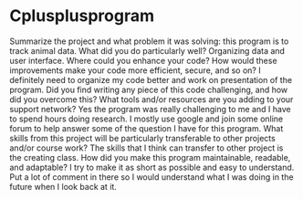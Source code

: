 # Cplusplusprogram
Summarize the project and what problem it was solving: this program is to track animal data. 
What did you do particularly well? Organizing data and user interface.
Where could you enhance your code? How would these improvements make your code more efficient, secure, and so on? 
I definitely need to organize my code better and work on presentation of the program. 
Did you find writing any piece of this code challenging, and how did you overcome this? What tools and/or resources are you adding to your support network?
Yes the program was really challenging to me and I have to spend hours doing research. I mostly use google and join some online forum to help answer some of the question I have for this program.
What skills from this project will be particularly transferable to other projects and/or course work?
The skills that I think can transfer to other project is the creating class.
How did you make this program maintainable, readable, and adaptable?
I try to make it as short as possible and easy to understand. Put a lot of comment in there so I would understand what I was doing in the future when I look back at it. 
